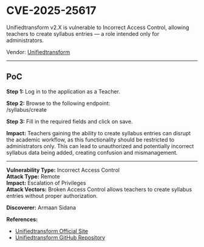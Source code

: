 # CVE-2025-25617

Unifiedtransform v2.X is vulnerable to Incorrect Access Control, allowing teachers to create syllabus entries — a role intended only for administrators.  

Vendor: [Unifiedtransform](https://github.com/changeweb/Unifiedtransform)  

---

## PoC

**Step 1:** Log in to the application as a Teacher.  

**Step 2:** Browse to the following endpoint:  
/syllabus/create

**Step 3:** Fill in the required fields and click on save.  

**Impact:** Teachers gaining the ability to create syllabus entries can disrupt the academic workflow, as this functionality should be restricted to administrators only. This can lead to unauthorized and potentially incorrect syllabus data being added, creating confusion and mismanagement.  

---

**Vulnerability Type:** Incorrect Access Control  
**Attack Type:** Remote  
**Impact:** Escalation of Privileges  
**Attack Vectors:** Broken Access Control allows teachers to create syllabus entries without proper authorization.  

**Discoverer:** Armaan Sidana  

**References:**  
- [Unifiedtransform Official Site](http://unifiedtransform.com)  
- [Unifiedtransform GitHub Repository](https://github.com/changeweb/Unifiedtransform)  
